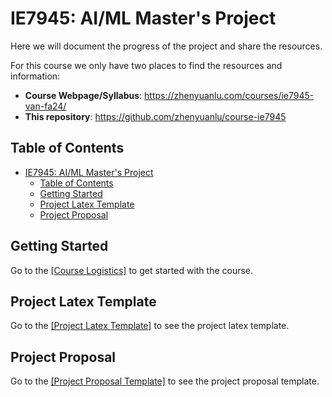 # IE7945: AI/ML Master's Project

Here we will document the progress of the project and share the resources.

For this course we only have two places to find the resources and information:

- **Course Webpage/Syllabus**: https://zhenyuanlu.com/courses/ie7945-van-fa24/
- **This repository**: https://github.com/zhenyuanlu/course-ie7945

## Table of Contents

- [IE7945: AI/ML Master's Project](#ie7945-aiml-masters-project)
  - [Table of Contents](#table-of-contents)
  - [Getting Started](#getting-started)
  - [Project Latex Template](#project-latex-template)
  - [Project Proposal](#project-proposal)

## Getting Started

Go to the [[Course Logistics]](./course_logistics/logistics.md) to get started with the course.             

## Project Latex Template

Go to the [[Project Latex Template]](./project_latex_template) to see the project latex template.

## Project Proposal

Go to the [[Project Proposal Template]](./project_proposal/project_proposal_template.md) to see the project proposal template. 


